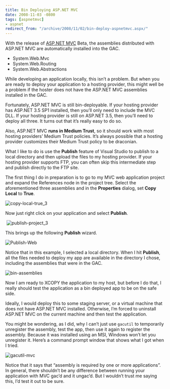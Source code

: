 ```yaml
---
title: Bin Deploying ASP.NET MVC
date: 2008-11-03 -0800
tags: [aspnetmvc]
- aspnet
redirect_from: "/archive/2008/11/02/bin-deploy-aspnetmvc.aspx/"
---
```


With the release of [ASP.NET
MVC](http://asp.net/mvc "ASP.NET MVC Website") Beta, the assemblies
distributed with ASP.NET MVC are automatically installed into the GAC.

-   System.Web.Mvc
-   System.Web.Routing
-   System.Web.Abstractions

While developing an application locally, this isn’t a problem. But when
you are ready to deploy your application to a hosting provider, this
might well be a problem if the hoster does not have the ASP.NET MVC
assemblies installed in the GAC.

Fortunately, ASP.NET MVC is still bin-deployable. If your hosting
provider has ASP.NET 3.5 SP1 installed, then you’ll only need to include
the MVC DLL. If your hosting provider is still on ASP.NET 3.5, then
you’ll need to deploy all three. It turns out that it’s really easy to
do so.

Also, ASP.NET MVC **runs in Medium Trust**, so it should work with most
hosting providers’ Medium Trust policies. It’s always possible that a
hosting provider customizes their Medium Trust policy to be draconian.

What I like to do is use the **Publish** feature of Visual Studio to
publish to a local directory and then upload the files to my hosting
provider. If your hosting provider supports FTP, you can often skip this
intermediate step and publish directly to the FTP site.

The first thing I do in preparation is to go to my MVC web application
project and expand the References node in the project tree. Select the
aforementioned three assemblies and in the **Properties** dialog, set
**Copy Local** to **True**.

![copy-local-true\_3](https://haacked.com/images/haacked_com/WindowsLiveWriter/BinDeployingASP.NETMVC_F744/copy-local-true_3_3.png "copy-local-true_3") 

Now just right click on your application and select **Publish**.

 ![publish-project\_3](https://haacked.com/images/haacked_com/WindowsLiveWriter/BinDeployingASP.NETMVC_F744/publish-project_3_3.png "publish-project_3")

This brings up the following **Publish** wizard.

![Publish-Web](https://haacked.com/images/haacked_com/WindowsLiveWriter/BinDeployingASP.NETMVC_F744/Publish-Web_3.png "Publish-Web")

Notice that in this example, I selected a local directory. When I hit
**Publish**, all the files needed to deploy my app are available in the
directory I chose, including the assemblies that were in the GAC.

![bin-assemblies](https://haacked.com/images/haacked_com/WindowsLiveWriter/BinDeployingASP.NETMVC_F744/bin-assemblies_3.png "bin-assemblies")

Now I am ready to XCOPY the application to my host, but before I do
that, I really should test the application as a bin deployed app to be
on the safe side.

Ideally, I would deploy this to some staging server, or a virtual
machine that does not have ASP.NET MVC installed. Otherwise, I’m forced
to uninstall ASP.NET MVC on the current machine and then test the
application.

You might be wondering, as I did, why I can’t just use `gacutil` to
temporarily unregister the assembly, test the app, then use it again to
register the assembly. Because it was installed using an MSI, Windows
won’t let you unregister it. Here’s a command prompt window that shows
what I got when I tried.

![gacutil-mvc](https://haacked.com/images/haacked_com/WindowsLiveWriter/BinDeployingASP.NETMVC_F744/gacutil-mvc_3.png "gacutil-mvc")

Notice that it says that “assembly is required by one or more
applications”. In general, there shouldn’t be any difference between
running your application with MVC gac’d and it ungac’d. But I wouldn’t
trust me saying this, I’d test it out to be sure.

